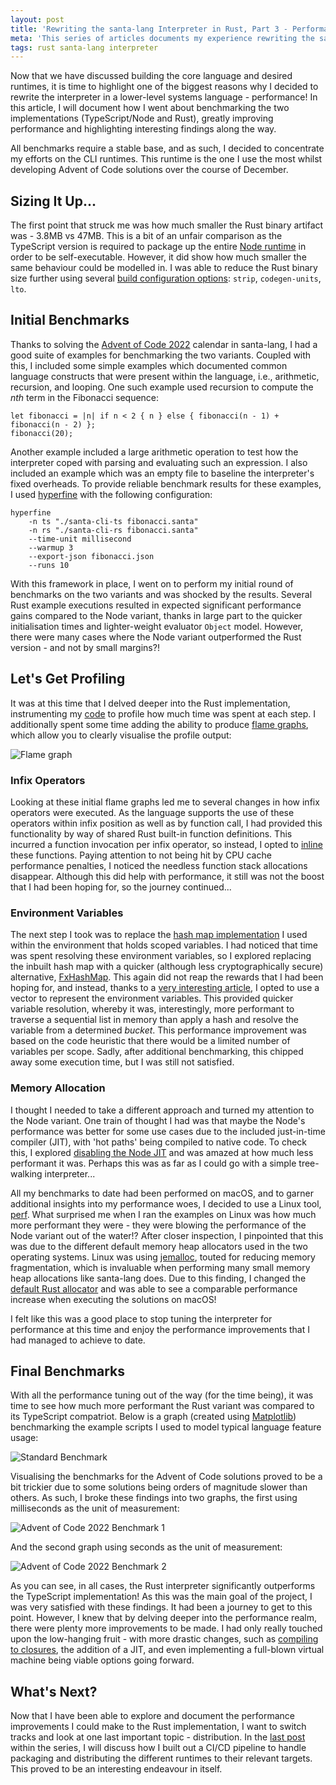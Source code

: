 ```yaml
---
layout: post
title: 'Rewriting the santa-lang Interpreter in Rust, Part 3 - Performance'
meta: 'This series of articles documents my experience rewriting the santa-lang interpreter in Rust. In this article, I delve into how I went about benchmarking the two implementations (TypeScript/Node and Rust), greatly improving performance and highlighting interesting findings along the way.'
tags: rust santa-lang interpreter
---
```


Now that we have discussed building the core language and desired runtimes, it is time to highlight one of the biggest reasons why I decided to rewrite the interpreter in a lower-level systems language - performance!
In this article, I will document how I went about benchmarking the two implementations (TypeScript/Node and Rust), greatly improving performance and highlighting interesting findings along the way.

<!--more-->

All benchmarks require a stable base, and as such, I decided to concentrate my efforts on the CLI runtimes.
This runtime is the one I use the most whilst developing Advent of Code solutions over the course of December.

## Sizing It Up...

The first point that struck me was how much smaller the Rust binary artifact was - 3.8MB vs 47MB.
This is a bit of an unfair comparison as the TypeScript version is required to package up the entire [Node runtime](https://www.npmjs.com/package/pkg) in order to be self-executable.
However, it did show how much smaller the same behaviour could be modelled in.
I was able to reduce the Rust binary size further using several [build configuration options](https://nnethercote.github.io/perf-book/build-configuration.html): `strip`, `codegen-units`, `lto`.

## Initial Benchmarks

Thanks to solving the [Advent of Code 2022](https://eddmann.com/posts/solving-the-advent-of-code-2022-calendar-using-my-own-programming-language-santa-lang/) calendar in santa-lang, I had a good suite of examples for benchmarking the two variants.
Coupled with this, I included some simple examples which documented common language constructs that were present within the language, i.e., arithmetic, recursion, and looping.
One such example used recursion to compute the _nth_ term in the Fibonacci sequence:

```
let fibonacci = |n| if n < 2 { n } else { fibonacci(n - 1) + fibonacci(n - 2) };
fibonacci(20);
```

Another example included a large arithmetic operation to test how the interpreter coped with parsing and evaluating such an expression.
I also included an example which was an empty file to baseline the interpreter's fixed overheads.
To provide reliable benchmark results for these examples, I used [hyperfine](https://github.com/sharkdp/hyperfine) with the following configuration:

```
hyperfine
    -n ts "./santa-cli-ts fibonacci.santa"
    -n rs "./santa-cli-rs fibonacci.santa"
    --time-unit millisecond
    --warmup 3
    --export-json fibonacci.json
    --runs 10
```

With this framework in place, I went on to perform my initial round of benchmarks on the two variants and was shocked by the results.
Several Rust example executions resulted in expected significant performance gains compared to the Node variant, thanks in large part to the quicker initialisation times and lighter-weight evaluator `Object` model.
However, there were many cases where the Node variant outperformed the Rust version - and not by small margins?!

## Let's Get Profiling

It was at this time that I delved deeper into the Rust implementation, instrumenting my [code](https://github.com/tikv/pprof-rs) to profile how much time was spent at each step.
I additionally spent some time adding the ability to produce [flame graphs](https://www.brendangregg.com/flamegraphs.html), which allow you to clearly visualise the profile output:

<img src="/uploads/rewriting-the-santa-lang-interpreter-in-rust/flamegraph.png" alt="Flame graph" />

### Infix Operators

Looking at these initial flame graphs led me to several changes in how infix operators were executed.
As the language supports the use of these operators within infix position as well as by function call, I had provided this functionality by way of shared Rust built-in function definitions.
This incurred a function invocation per infix operator, so instead, I opted to [inline](https://nnethercote.github.io/perf-book/inlining.html) these functions.
Paying attention to not being hit by CPU cache performance penalties, I noticed the needless function stack allocations disappear.
Although this did help with performance, it still was not the boost that I had been hoping for, so the journey continued...

### Environment Variables

The next step I took was to replace the [hash map implementation](https://nnethercote.github.io/perf-book/hashing.html) I used within the environment that holds scoped variables.
I had noticed that time was spent resolving these environment variables, so I explored replacing the inbuilt hash map with a quicker (although less cryptographically secure) alternative, [FxHashMap](https://github.com/cbreeden/fxhash).
This again did not reap the rewards that I had been hoping for, and instead, thanks to a [very interesting article](https://www.dannyvankooten.com/blog/2022/rewriting-interpreter-rust/), I opted to use a vector to represent the environment variables.
This provided quicker variable resolution, whereby it was, interestingly, more performant to traverse a sequential list in memory than apply a hash and resolve the variable from a determined _bucket_.
This performance improvement was based on the code heuristic that there would be a limited number of variables per scope.
Sadly, after additional benchmarking, this chipped away some execution time, but I was still not satisfied.

### Memory Allocation

I thought I needed to take a different approach and turned my attention to the Node variant.
One train of thought I had was that maybe the Node's performance was better for some use cases due to the included just-in-time compiler (JIT), with 'hot paths' being compiled to native code.
To check this, I explored [disabling the Node JIT](https://v8.dev/blog/jitless) and was amazed at how much less performant it was.
Perhaps this was as far as I could go with a simple tree-walking interpreter...

All my benchmarks to date had been performed on macOS, and to garner additional insights into my performance woes, I decided to use a Linux tool, [perf](https://perf.wiki.kernel.org/index.php/Main_Page).
What surprised me when I ran the examples on Linux was how much more performant they were - they were blowing the performance of the Node variant out of the water!?
After closer inspection, I pinpointed that this was due to the different default memory heap allocators used in the two operating systems.
Linux was using [jemalloc](https://jemalloc.net/), touted for reducing memory fragmentation, which is invaluable when performing many small memory heap allocations like santa-lang does.
Due to this finding, I changed the [default Rust allocator](https://crates.io/crates/tikv-jemallocator) and was able to see a comparable performance increase when executing the solutions on macOS!

I felt like this was a good place to stop tuning the interpreter for performance at this time and enjoy the performance improvements that I had managed to achieve to date.

## Final Benchmarks

With all the performance tuning out of the way (for the time being), it was time to see how much more performant the Rust variant was compared to its TypeScript compatriot.
Below is a graph (created using [Matplotlib](https://matplotlib.org/)) benchmarking the example scripts I used to model typical language feature usage:

<img src="/uploads/rewriting-the-santa-lang-interpreter-in-rust/standard-benchmark.png" alt="Standard Benchmark" />

Visualising the benchmarks for the Advent of Code solutions proved to be a bit trickier due to some solutions being orders of magnitude slower than others.
As such, I broke these findings into two graphs, the first using milliseconds as the unit of measurement:

<img src="/uploads/rewriting-the-santa-lang-interpreter-in-rust/aoc-2022-benchmark-1.png" alt="Advent of Code 2022 Benchmark 1" />

And the second graph using seconds as the unit of measurement:

<img src="/uploads/rewriting-the-santa-lang-interpreter-in-rust/aoc-2022-benchmark-2.png" alt="Advent of Code 2022 Benchmark 2" />

As you can see, in all cases, the Rust interpreter significantly outperforms the TypeScript implementation!
As this was the main goal of the project, I was very satisfied with these findings.
It had been a journey to get to this point.
However, I knew that by delving deeper into the performance realm, there were plenty more improvements to be made.
I had only really touched upon the low-hanging fruit - with more drastic changes, such as [compiling to closures](https://blog.cloudflare.com/building-fast-interpreters-in-rust/#dynamic-dispatch-and-closures-to-the-rescue), the addition of a JIT, and even implementing a full-blown virtual machine being viable options going forward.

## What's Next?

Now that I have been able to explore and document the performance improvements I could make to the Rust implementation, I want to switch tracks and look at one last important topic - distribution.
In the [last post](https://eddmann.com/posts/rewriting-the-santa-lang-interpreter-in-rust-part-4-distribution/) within the series, I will discuss how I built out a CI/CD pipeline to handle packaging and distributing the different runtimes to their relevant targets.
This proved to be an interesting endeavour in itself.
